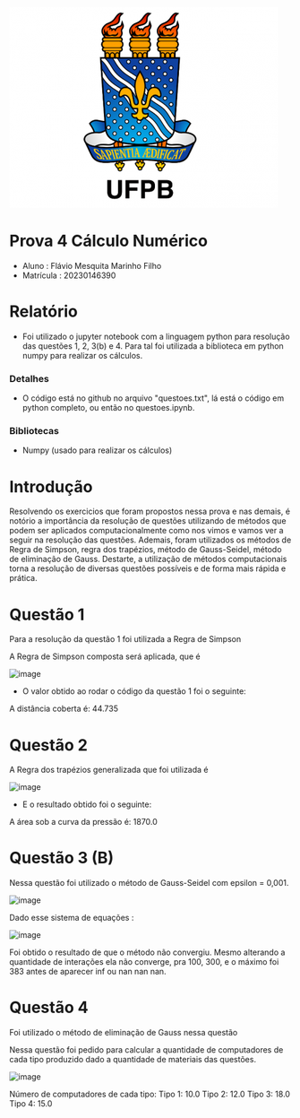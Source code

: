 ![ufpb](imgs/ufpb.png)

# Prova 4 Cálculo Numérico

- Aluno : Flávio Mesquita Marinho Filho
- Matrícula : 20230146390

# Relatório

- Foi utilizado o jupyter notebook com a linguagem python para resolução das questões 1, 2, 3(b) e 4. Para tal foi utilizada a biblioteca em python numpy para realizar os cálculos.

### Detalhes

- O código está no github no arquivo "questoes.txt", lá está o código em python completo, ou então no questoes.ipynb.

### Bibliotecas

- Numpy (usado para realizar os cálculos)

# Introdução 

 Resolvendo os exercicios que foram propostos nessa prova e nas demais, é notório a importância da resolução de questões utilizando de métodos que podem ser aplicados computacionalmente como nos vimos e vamos ver a seguir na resolução das questões.
 Ademais, foram utilizados os métodos de Regra de Simpson, regra dos trapézios, método de Gauss-Seidel, método de eliminação de Gauss.
 Destarte, a utilização de métodos computacionais torna a resolução de diversas questões possíveis e de forma mais rápida e prática.

# Questão 1

Para a resolução da questão 1 foi utilizada a Regra de Simpson


A Regra de Simpson composta será aplicada, que é

![image](https://github.com/user-attachments/assets/98c199b3-ca5b-47f3-ac78-1517e18b9466)


- O valor obtido ao rodar o código da questão 1 foi o seguinte:

A distância coberta é: 44.735

# Questão 2

A Regra dos trapézios generalizada que foi utilizada é

![image](https://github.com/user-attachments/assets/2c9a6b36-ac08-44a7-916d-0d73f3b5ece7)

- E o resultado obtido foi o seguinte:

A área sob a curva da pressão é: 1870.0

# Questão 3 (B)

Nessa questão foi utilizado o método de Gauss-Seidel com epsilon = 0,001.

![image](https://github.com/user-attachments/assets/68770c73-c843-4fbd-879a-3a8bb810b7a4)


Dado esse sistema de equações :

![image](https://github.com/user-attachments/assets/c3b6a5eb-5ff5-40b9-a883-81ab50ce1fae)

Foi obtido o resultado de que o método não convergiu. Mesmo alterando a quantidade de interações ela não converge, pra 100, 300, e o máximo foi 383 antes de aparecer inf ou nan nan nan.

# Questão 4

Foi utilizado o método de eliminação de Gauss nessa questão

Nessa questão foi pedido para calcular a quantidade de computadores de cada tipo produzido dado a quantidade de materiais das questões.

![image](https://github.com/user-attachments/assets/7fa200b5-3b55-443a-ab0d-92177165c634)

Número de computadores de cada tipo:
Tipo 1: 10.0
Tipo 2: 12.0
Tipo 3: 18.0
Tipo 4: 15.0




